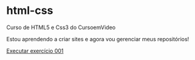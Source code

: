 # html-css
 Curso de HTML5 e Css3 do CursoemVideo

Estou aprendendo a criar sites e agora vou gerenciar meus repositórios!

<a href="">Executar exercício 001</a>
